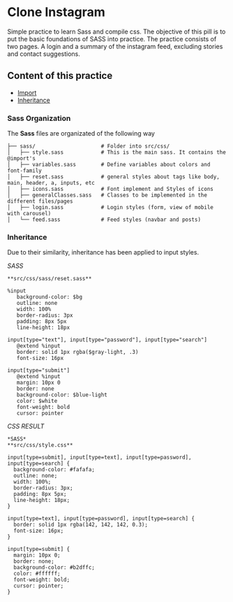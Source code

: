 # Clone Instagram

Simple practice to learn Sass and compile css. The objective of this pill is to put the basic foundations of SASS into practice.
The practice consists of two pages. A login and a summary of the instagram feed, excluding stories and contact suggestions.

## Content of this practice
   - [Import](#sass-organization)
   - [Inheritance](#inheritance)



### Sass Organization
The **Sass** files are organizated of the following way

```
├── sass/                     # Folder into src/css/
│   ├── style.sass            # This is the main sass. It contains the @import's
│   ├── variables.sass        # Define variables about colors and font-family 
│   ├── reset.sass            # general styles about tags like body, main, header, a, inputs, etc
│   ├── icons.sass            # Font implement and Styles of icons 
│   ├── generalClasses.sass   # Classes to be implemented in the different files/pages 
│   ├── login.sass            # Login styles (form, view of mobile with carousel) 
│   └── feed.sass             # Feed styles (navbar and posts) 
```

### Inheritance
Due to their similarity, inheritance has been applied to input styles.

*SASS*
```
**src/css/sass/reset.sass**

%input
   background-color: $bg
   outline: none
   width: 100%
   border-radius: 3px
   padding: 8px 5px
   line-height: 18px

input[type="text"], input[type="password"], input[type="search"]
   @extend %input
   border: solid 1px rgba($gray-light, .3)
   font-size: 16px

input[type="submit"]
   @extend %input
   margin: 10px 0
   border: none
   background-color: $blue-light
   color: $white
   font-weight: bold
   cursor: pointer
```

*CSS RESULT*

```
*SASS*
**src/css/style.css**

input[type=submit], input[type=text], input[type=password], input[type=search] {
  background-color: #fafafa;
  outline: none;
  width: 100%;
  border-radius: 3px;
  padding: 8px 5px;
  line-height: 18px;
}

input[type=text], input[type=password], input[type=search] {
  border: solid 1px rgba(142, 142, 142, 0.3);
  font-size: 16px;
}

input[type=submit] {
  margin: 10px 0;
  border: none;
  background-color: #b2dffc;
  color: #ffffff;
  font-weight: bold;
  cursor: pointer;
}

```
